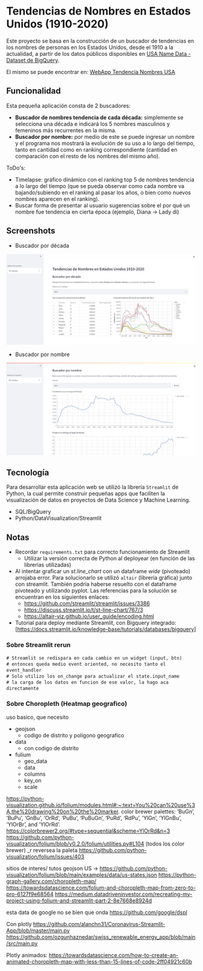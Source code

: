 # Tendencias de Nombres en Estados Unidos (1910-2020)
Este proyecto se basa en la construcción de un buscador de tendencias en los nombres de personas en los Estados Unidos, desde el 1910 a la actualidad, a partir de los datos públicos disponibles en [USA Name Data - Dataset de BigQuery](https://www.kaggle.com/datasets/datagov/usa-names?select=usa_1910_current).

El mismo se puede encontrar en: [WebApp Tendencia Nombres USA](https://share.streamlit.io/livramentoluciano/data-science-practices/main/usa-name-trends/app/app.py)

## Funcionalidad
Esta pequeña aplicación consta de 2 buscadores:
- **Buscador de nombres tendencia de cada década:** simplemente se selecciona una década e indicará los 5 nombres masculinos y femeninos más recurrentes en la misma.
- **Buscador por nombre:** por medio de este se puede ingresar un nombre y el programa nos mostrará la evolución de su uso a lo largo del tiempo, tanto en cantidad como en ranking correspondiente (cantidad en comparación con el resto de los nombres del mismo año).

ToDo's: 
- Timelapse: gráfico dinámico con el ranking top 5 de nombres tendencia a lo largo del tiempo (que se pueda observar como cada nombre va bajando/subiendo en el ranking al pasar los años, o bien como nuevos nombres aparecen en el ranking).
- Buscar forma de presentar al usuario sugerencias sobre el por qué un nombre fue tendencia en cierta época (ejemplo, Diana -> Lady di)


## Screenshots
- Buscador por década

<img src="screenshots/year_search.png" alt="Buscador por década" width="600"/>

- Buscador por nombre

<img src="screenshots/name_search.png" alt="Buscador por nombre" width="600"/>

## Tecnología
Para desarrollar esta aplicación web se utilizó la librería `Streamlit` de Python, la cual permite construir pequeñas apps que faciliten la visualización de datos en proyectos de Data Science y Machine Learning.
- SQL/BigQuery
- Python/DataVisualization/Streamlit

## Notas
- Recordar `requirements.txt` para correcto funcionamiento de Streamlit
    - Utilizar la versión correcta de Python al deployear (en función de las librerias utilizadas)
- Al intentar graficar un *st.line_chart* con un dataframe *wide* (pivoteado) arrojaba error. Para solucionarlo se utilizó `altair` (librería gráfica) junto con streamlit. También podría haberse resuelto con el dataframe pivoteado y utilizando pyplot. Las referencias para la solución se encuentran en los siguientes enlaces:
    - https://github.com/streamlit/streamlit/issues/3386
    - https://discuss.streamlit.io/t/st-line-chart/767/3
    - https://altair-viz.github.io/user_guide/encoding.html
- Tutorial para deploy mediante Streamlit, con Bigquery integrado: [https://docs.streamlit.io/knowledge-base/tutorials/databases/bigquery]


### Sobre Streamlit rerun
    # Streamlit se redispara en cada cambio en un widget (input, btn)
    # entonces queda medio event oriented, no necesito tanto el event_handler
    # Solo utilizo los on_change para actualizar el state.input_name
    # la carga de los datos en funcion de ese valor, la hago aca directamente


### Sobre Choropleth (Heatmap geografico)
uso basico, que necesito
- geojson
    - codigo de distrito y poligono geografico
- data
    - con codigo de distrito
- fulium
    - geo_data
    - data
    - columns
    - key_on
    - scale

https://python-visualization.github.io/folium/modules.html#:~:text=You%20can%20use%3A,the%20drawing%20on%20the%20marker.
color brewer palettes: ‘BuGn’, ‘BuPu’, ‘GnBu’, ‘OrRd’, ‘PuBu’, ‘PuBuGn’, ‘PuRd’, ‘RdPu’, ‘YlGn’, ‘YlGnBu’, ‘YlOrBr’, and ‘YlOrRd’.
https://colorbrewer2.org/#type=sequential&scheme=YlOrRd&n=3
https://github.com/python-visualization/folium/blob/v0.2.0/folium/utilities.py#L104 (todos los color brewer)
_r reversea la paleta
https://github.com/python-visualization/folium/issues/403

sitios de interes/ tutos
geojson US -> https://github.com/python-visualization/folium/blob/main/examples/data/us-states.json
https://python-graph-gallery.com/choropleth-map/
https://towardsdatascience.com/folium-and-choropleth-map-from-zero-to-pro-6127f9e68564
https://medium.datadriveninvestor.com/recreating-my-project-using-folium-and-streamlit-part-2-8e7668e8924d

esta data de google no se bien que onda
https://github.com/google/dspl

Con plotly
https://github.com/alanchn31/Coronavirus-Streamlit-App/blob/master/main.py
https://github.com/ozgunhaznedar/swiss_renewable_energy_app/blob/main/src/main.py

Plotly animados:
https://towardsdatascience.com/how-to-create-an-animated-choropleth-map-with-less-than-15-lines-of-code-2ff04921c60b



